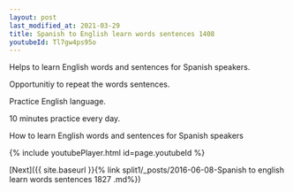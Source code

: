 ```yaml
---
layout: post
last_modified_at: 2021-03-29
title: Spanish to English learn words sentences 1408 
youtubeId: Tl7gw4ps95o
---
```

 
 
Helps to learn English words and sentences for Spanish speakers.

Opportunitiy to repeat the words sentences. 

Practice English language. 
 
10 minutes practice every day. 
 
How to learn English words and sentences for Spanish speakers 
 
{% include youtubePlayer.html id=page.youtubeId %}
 
 
[Next]({{ site.baseurl }}{% link  split1/_posts/2016-06-08-Spanish to english learn words sentences 1827 .md%})
 
